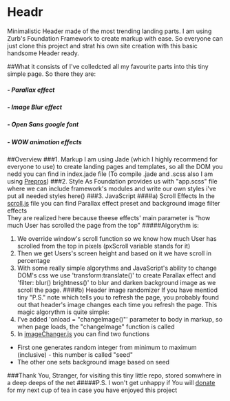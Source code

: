 # Headr
Minimalistic Header made of the most trending landing parts.
I am using Zurb's Foundation Framework to create markup with ease.
So everyone can just clone this project and strat his own site creation with this basic handsome Header ready.

##What it consists of
I've colledcted all my favourite parts into this tiny simple page. So there they are:
##### - Parallax effect
##### - Image Blur effect
##### - Open Sans google font
##### - WOW animation effects

##Overview
###1. Markup
I am using Jade (which I highly recommend for everyone to use) to create landing pages and templates,
so all the DOM you nedd you can find in index.jade file (To compile .jade and .scss also I am using [Prepros](https://prepros.io/))
###2. Style
As Foundation provides us with "app.scss" file where we can include framework's modules and write our own styles
i've put all needed styles here()
###3. JavaScript
####a) Scroll Effects
In the [scroll.js](js/scroll.js) file you can find Parallax effect preset and background image filter effects<br>
They are realized here because theese effects' main parameter is "how much User has scrolled the page from the top"
#####Algorythm is:
1) We override window's scroll function so we know how much User has scrolled from the top in pixels (pxScroll variable stands for it)<br>
2) Then we get Users's screen height and based on it we have scroll in percentage
3) With some really simple algorythms and JavaScript's ability to change DOM's css we use 'transform:translate()' to create Parallax effect and 'filter: blur() brightness()' to blur and darken background image as we scroll the page.
####b) Header image randomizer
If you have mentiod tiny "P.S." note which tells you to refresh the page, you probably found out that header's image changes each time you refresh the page. This magic algorythm is quite simple:<br>
1) I've added 'onload = "changeImage()"' parameter to body in markup, so when page loads, the "changeImage" function is called<br>
2) In [imageChanger.js](js/imageChanger.js) you can find two functions<br>
  - First one generates random integer from minimum to maximum (inclusive) -  this number is called "seed"
  - The other one sets background image based on seed

###Thank You, Stranger, for visiting this tiny little repo, stored somwhere in a deep deeps of the net
#####P.S. I won't get unhappy if You will [donate](https://www.paypal.me/TimSurkov) for my next cup of tea in case you have enjoyed this project
